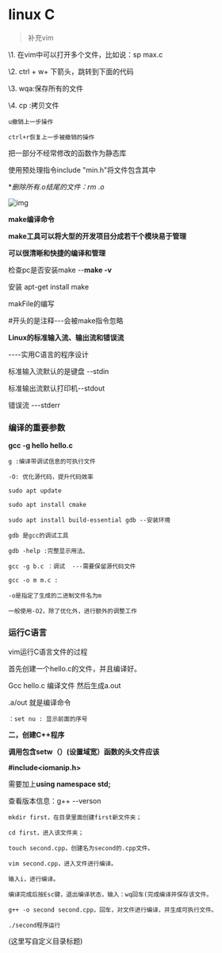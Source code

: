 # linux C

> 补充vim

\1.  在vim中可以打开多个文件，比如说：sp max.c

\2.   ctrl + w+ 下箭头，跳转到下面的代码

\3.   wqa:保存所有的文件

\4.   cp :拷贝文件

```
u撤销上一步操作

ctrl+r恢复上一步被撤销的操作
```

把一部分不经常修改的函数作为静态库

使用预处理指令include "min.h"将文件包含其中

 

**删除所有.o结尾的文件：rm *.o**

![img](file:///C:/Users/smile/AppData/Local/Temp/msohtmlclip1/01/clip_image002.jpg)

 

**make编译命令**

**make工具可以将大型的开发项目分成若干个模块易于管理**

**可以很清晰和快捷的编译和管理**

 

检查pc是否安装make  --**make -v**

安装  apt-get install make

 

makFile的编写

\#开头的是注释---会被make指令忽略

 

**Linux的标准输入流、输出流和错误流**

----实用C语言的程序设计

标准输入流默认的是键盘 --stdin

标准输出流默认打印机--stdout

错误流 ---stderr

 

### 编译的重要参数

**gcc -g hello hello.c**

```
g :编译带调试信息的可执行文件

-O: 优化源代码，提升代码效率

sudo apt update

sudo apt install cmake

sudo apt install build-essential gdb --安装环境

gdb 是gcc的调试工具

gdb -help :完整显示用法、

gcc -g b.c ：调试  ---需要保留源代码文件

gcc -o m m.c :

-o是指定了生成的二进制文件名为m

一般使用-O2，除了优化外，进行额外的调整工作
```



### 运行C语言

vim运行C语言文件的过程

首先创建一个hello.c的文件，并且编译好。

Gcc hello.c 编译文件  然后生成a.out

.a/out 就是编译命令

```
：set nu : 显示前面的序号
```



**二，创建C++程序**

**调用包含setw（）(设置域宽）函数的头文件应该**

**#include<iomanip.h>**

需要加上**using namespace std;**

查看版本信息：g++ --verson

```
mkdir first，在目录里面创建first新文件夹；

cd first，进入该文件夹；

touch second.cpp，创建名为second的.cpp文件。

vim second.cpp，进入文件进行编译。

输入i，进行编译。

编译完成后按Esc键，退出编译状态，输入：wq回车(完成编译并保存该文件。

g++ -o second second.cpp，回车，对文件进行编译，并生成可执行文件。

./second程序运行
```

(这里写自定义目录标题)

 

 
